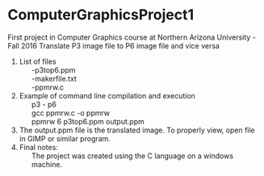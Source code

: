 # ComputerGraphicsProject1
First project in Computer Graphics course at Northern Arizona University - Fall 2016
Translate P3 image file to P6 image file and vice versa

1.  List of files 
        <ul>
          -p3top6.ppm <br>
          -makerfile.txt<br>
          -ppmrw.c<br>
        </ul>
2.  Example of command line compilation and execution
        <ul>
          p3 - p6<br>
          gcc ppmrw.c -o ppmrw<br>
          ppmrw 6 p3top6.ppm output.ppm<br>
        </ul>
3. The output.ppm file is the translated image. To properly view, open file in GIMP or similar program.<br>
4. Final notes:
        <ul>
            The project was created using the C language on a windows machine. <br>
        </ul>

